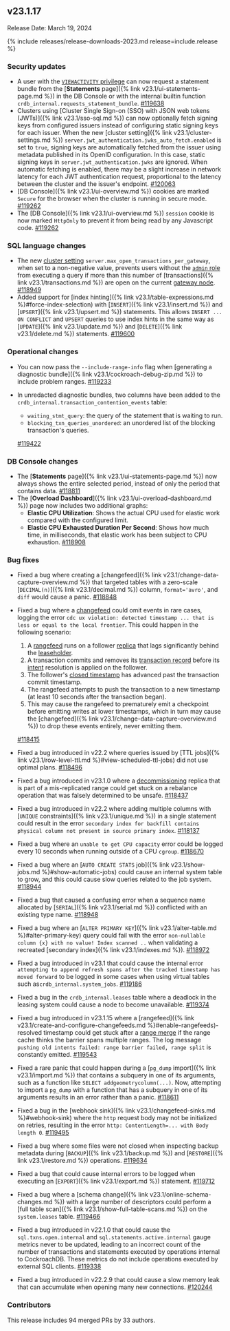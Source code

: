 ## v23.1.17

Release Date: March 19, 2024

{% include releases/release-downloads-2023.md release=include.release %}

<h3 id="v23-1-17-security-updates">Security updates</h3>

- A user with the [`VIEWACTIVITY` privilege](https://www.cockroachlabs.com/docs/v23.1/security-reference/authorization#supported-privileges) can now request a statement bundle from the [**Statements** page]({% link v23.1/ui-statements-page.md %}) in the DB Console or with the internal builtin function `crdb_internal.requests_statement_bundle`. [#119638][#119638]
- Clusters using [Cluster Single Sign-on (SSO) with JSON web tokens (JWTs)]({% link v23.1/sso-sql.md %}) can now optionally fetch signing keys from configured issuers instead of configuring static signing keys for each issuer. When the new [cluster setting]({% link v23.1/cluster-settings.md %}) `server.jwt_authentication.jwks_auto_fetch.enabled` is set to `true`, signing keys are automatically fetched from the issuer using metadata published in its OpenID configuration. In this case, static signing keys in `server.jwt_authentication.jwks` are ignored. When automatic fetching is enabled, there may be a slight increase in network latency for each JWT authentication request, proportional to the latency between the cluster and the issuer's endpoint. [#120063][#120063]
- [DB Console]({% link v23.1/ui-overview.md %}) cookies are marked `Secure` for the browser when the cluster is running in secure mode. [#119262][#119262]
- The [DB Console]({% link v23.1/ui-overview.md %}) `session` cookie is now marked `HttpOnly` to prevent it from being read by any Javascript code. [#119262][#119262]

<h3 id="v23-1-17-sql-language-changes">SQL language changes</h3>

- The new [cluster setting](https://cockroachlabs.com/docs/v23.1/cluster-settings) `server.max_open_transactions_per_gateway`, when set to a non-negative value, prevents users without the [`admin` role ](https://www.cockroachlabs.com/docs/v23.1/security-reference/authorization#admin-role) from executing a query if more than this number of [transactions]({% link v23.1/transactions.md %}) are open on the current [gateway node](https://www.cockroachlabs.com/docs/v23.1/architecture/life-of-a-distributed-transaction#gateway). [#118949][#118949]
- Added support for [index hinting]({% link v23.1/table-expressions.md %}#force-index-selection) with [`INSERT`]({% link v23.1/insert.md %}) and [`UPSERT`]({% link v23.1/upsert.md %}) statements. This allows `INSERT ... ON CONFLICT` and `UPSERT` queries to use index hints in the same way as [`UPDATE`]({% link v23.1/update.md %}) and [`DELETE`]({% link v23.1/delete.md %}) statements. [#119600][#119600]

<h3 id="v23-1-17-operational-changes">Operational changes</h3>

- You can now pass the `--include-range-info` flag when [generating a diagnostic bundle]({% link v23.1/cockroach-debug-zip.md %}) to include problem ranges. [#119233][#119233]
- In unredacted diagnostic bundles, two columns have been added to the `crdb_internal.transaction_contention_events` table:
    - `waiting_stmt_query`: the query of the statement that is waiting to run.
    - `blocking_txn_queries_unordered`: an unordered list of the blocking transaction's queries.

    [#119422][#119422]

<h3 id="v23-1-17-db-console-changes">DB Console changes</h3>

- The [**Statements** page]({% link v23.1/ui-statements-page.md %}) now always shows the entire selected period, instead of only the period that contains data. [#118811][#118811]
- The [**Overload Dashboard**]({% link v23.1/ui-overload-dashboard.md %}) page now includes two additional graphs:
    - **Elastic CPU Utilization**: Shows the actual CPU used for elastic work compared with the configured limit.
    - **Elastic CPU Exhausted Duration Per Second**: Shows how much time, in milliseconds, that elastic work has been subject to CPU exhaustion. [#118908][#118908]

<h3 id="v23-1-17-bug-fixes">Bug fixes</h3>

- Fixed a bug where creating a [changefeed]({% link v23.1/change-data-capture-overview.md %}) that targeted tables with a zero-scale [`DECIMAL(n)`]({% link v23.1/decimal.md %}) column, `format='avro'`, and `diff` would cause a panic. [#118848][#118848]
- Fixed a bug where a [changefeed](https://www.cockroachlabs.com/docs/v23.1/change-data-capture-overview.html) could omit events in rare cases, logging the error `cdc ux violation: detected timestamp ... that is less or equal to the local frontier`. This could happen in the following scenario:
    1. A [rangefeed](https://www.cockroachlabs.com/docs/v23.1/create-and-configure-changefeeds.html#enable-rangefeeds) runs on a follower [replica](https://www.cockroachlabs.com/docs/v23.1/architecture/glossary#cockroachdb-architecture-terms) that lags significantly behind the [leaseholder](https://www.cockroachlabs.com/docs/v23.1/architecture/glossary#cockroachdb-architecture-terms).
    1. A transaction commits and removes its [transaction record](https://www.cockroachlabs.com/docs/v23.1/architecture/transaction-layer#transaction-records) before its [intent](https://www.cockroachlabs.com/docs/v23.1/architecture/transaction-layer#writing) resolution is applied on the follower.
    1. The follower's [closed timestamp](https://www.cockroachlabs.com/docs/v23.1/architecture/transaction-layer#closed-timestamps) has advanced past the transaction commit timestamp.
    1. The rangefeed attempts to push the transaction to a new timestamp (at least 10 seconds after the transaction began).
    1. This may cause the rangefeed to prematurely emit a checkpoint before emitting writes at lower timestamps, which in turn may cause the [changefeed]({% link v23.1/change-data-capture-overview.md %}) to drop these events entirely, never emitting them.

    [#118415][#118415]
- Fixed a bug introduced in v22.2 where queries issued by [TTL jobs]({% link v23.1/row-level-ttl.md %}#view-scheduled-ttl-jobs) did not use optimal plans. [#118496][#118496]
- Fixed a bug introduced in v23.1.0 where a [decommissioning](https://www.cockroachlabs.com/docs/v23.1/node-shutdown?filters=decommission#decommission-the-node) replica that is part of a mis-replicated range could get stuck on a rebalance operation that was falsely determined to be unsafe. [#118437][#118437]
- Fixed a bug introduced in v22.2 where adding multiple columns with [`UNIQUE` constraints]({% link v23.1/unique.md %}) in a single statement could result in the error `secondary index for backfill contains physical column not present in source primary index`. [#118137][#118137]
- Fixed a bug where an `unable to get CPU capacity` error could be logged every 10 seconds when running outside of a CPU `cgroup`. [#118670][#118670]
- Fixed a bug where an [`AUTO CREATE STATS` job]({% link v23.1/show-jobs.md %}#show-automatic-jobs) could cause an internal system table to grow, and this could cause slow queries related to the job system. [#118944][#118944]
- Fixed a bug that caused a confusing error when a sequence name allocated by [`SERIAL`]({% link v23.1/serial.md %}) conflicted with an existing type name. [#118948][#118948]
- Fixed a bug where an [`ALTER PRIMARY KEY`]({% link v23.1/alter-table.md %}#alter-primary-key) query could fail with the error `non-nullable column {x} with no value! Index scanned ..` when validating a recreated [secondary index]({% link v23.1/indexes.md %}). [#118972][#118972]
- Fixed a bug introduced in v23.1 that could cause the internal error `attempting to append refresh spans after the tracked timestamp has moved forward` to be logged in some cases when using virtual tables such as`crdb_internal.system_jobs`. [#119186][#119186]
- Fixed a bug in the `crdb_internal.leases` table where a deadlock in the leasing system could cause a node to become unavailable. [#119374][#119374]
- Fixed a bug introduced in v23.1.15 where a [rangefeed]({% link v23.1/create-and-configure-changefeeds.md %}#enable-rangefeeds)-resolved timestamp could get stuck after a [range merge](https://www.cockroachlabs.com/docs/v23.1/architecture/distribution-layer#range-merges) if the range cache thinks the barrier spans multiple ranges. The log message `pushing old intents failed: range barrier failed, range split` is constantly emitted. [#119543][#119543]
- Fixed a rare panic that could happen during a [`pg_dump` import]({% link v23.1/import.md %}) that contains a subquery in one of its arguments, such as a function like `SELECT addgeometrycolumn(...)`. Now, attempting to import a `pg_dump` with a function that has a subquery in one of its arguments results in an error rather than a panic. [#118611][#118611]
- Fixed a bug in the [webhook sink]({% link v23.1/changefeed-sinks.md %}#webhook-sink) where the `http` request body may not be initialized on retries, resulting in the error `http: ContentLength=... with Body length 0`. [#119495][#119495]
- Fixed a bug where some files were not closed when inspecting backup metadata during [`BACKUP`]({% link v23.1/backup.md %}) and [`RESTORE`]({% link v23.1/restore.md %}) operations. [#119634][#119634]
- Fixed a bug that could cause internal errors to be logged when executing an [`EXPORT`]({% link v23.1/export.md %}) statement. [#119712][#119712]
- Fixed a bug where a [schema change]({% link v23.1/online-schema-changes.md %}) with a large number of descriptors could perform a [full table scan]({% link v23.1/show-full-table-scans.md %}) on the `system.leases` table. [#119466][#119466]
- Fixed a bug introduced in v22.1.0 that could cause the `sql.txns.open.internal` and `sql.statements.active.internal` gauge metrics never to be updated, leading to an incorrect count of the number of transactions and statements executed by operations internal to CockroachDB. These metrics do not include operations executed by external SQL clients. [#119338][#119338]
- Fixed a bug introduced in v22.2.9 that could cause a slow memory leak that can accumulate when opening many new connections. [#120244][#120244]

<div class="release-note-contributors" markdown="1">

<h3 id="v23-1-17-contributors">Contributors</h3>

This release includes 94 merged PRs by 33 authors.

</div>

[#118137]: https://github.com/cockroachdb/cockroach/pull/118137
[#118415]: https://github.com/cockroachdb/cockroach/pull/118415
[#118437]: https://github.com/cockroachdb/cockroach/pull/118437
[#118496]: https://github.com/cockroachdb/cockroach/pull/118496
[#118560]: https://github.com/cockroachdb/cockroach/pull/118560
[#118611]: https://github.com/cockroachdb/cockroach/pull/118611
[#118670]: https://github.com/cockroachdb/cockroach/pull/118670
[#118811]: https://github.com/cockroachdb/cockroach/pull/118811
[#118848]: https://github.com/cockroachdb/cockroach/pull/118848
[#118908]: https://github.com/cockroachdb/cockroach/pull/118908
[#118944]: https://github.com/cockroachdb/cockroach/pull/118944
[#118948]: https://github.com/cockroachdb/cockroach/pull/118948
[#118949]: https://github.com/cockroachdb/cockroach/pull/118949
[#118972]: https://github.com/cockroachdb/cockroach/pull/118972
[#118992]: https://github.com/cockroachdb/cockroach/pull/118992
[#119186]: https://github.com/cockroachdb/cockroach/pull/119186
[#119233]: https://github.com/cockroachdb/cockroach/pull/119233
[#119262]: https://github.com/cockroachdb/cockroach/pull/119262
[#119338]: https://github.com/cockroachdb/cockroach/pull/119338
[#119374]: https://github.com/cockroachdb/cockroach/pull/119374
[#119400]: https://github.com/cockroachdb/cockroach/pull/119400
[#119422]: https://github.com/cockroachdb/cockroach/pull/119422
[#119466]: https://github.com/cockroachdb/cockroach/pull/119466
[#119495]: https://github.com/cockroachdb/cockroach/pull/119495
[#119543]: https://github.com/cockroachdb/cockroach/pull/119543
[#119600]: https://github.com/cockroachdb/cockroach/pull/119600
[#119634]: https://github.com/cockroachdb/cockroach/pull/119634
[#119638]: https://github.com/cockroachdb/cockroach/pull/119638
[#119695]: https://github.com/cockroachdb/cockroach/pull/119695
[#119712]: https://github.com/cockroachdb/cockroach/pull/119712
[#120063]: https://github.com/cockroachdb/cockroach/pull/120063
[#120244]: https://github.com/cockroachdb/cockroach/pull/120244
